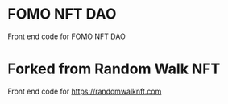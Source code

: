# FOMO NFT DAO

Front end code for FOMO NFT DAO

# Forked from Random Walk NFT

Front end code for https://randomwalknft.com
